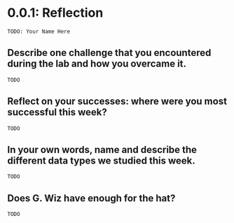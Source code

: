 # 0.0.1: Reflection

`TODO: Your Name Here`

## Describe one challenge that you encountered during the lab and how you overcame it.

`TODO`

## Reflect on your successes: where were you most successful this week?

`TODO`

## In your own words, name and describe the different data types we studied this week.

`TODO`

## Does G. Wiz have enough for the hat?

`TODO`
